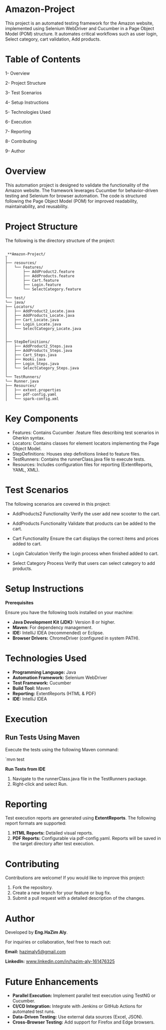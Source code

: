 # Amazon-Project

This project is an automated testing framework for the Amazon website, implemented using Selenium WebDriver and Cucumber in a Page Object Model (POM) structure.
It automates critical workflows such as user login, Select category, cart validation, Add products.



# Table of Contents
1- Overview

2- Project Structure

3- Test Scenarios

4- Setup Instructions

5- Technologies Used

6- Execution

7- Reporting

8- Contributing

9- Author


# Overview
This automation project is designed to validate the functionality of the Amazon website.
The framework leverages Cucumber for behavior-driven testing and Selenium for browser automation.
The code is structured following the Page Object Model (POM) for improved readability, maintainability, and reusability.


# Project Structure
The following is the directory structure of the project:

```

_**Amazon-Project/
│
├── resources/
│   └── Features/
│       ├── AddProduct2.feature
│       ├── AddProducts.feature
│       ├── Cart.feature
│       ├── Login.feature
│       └── SelectCategory.feature
│
└── test/
└── java/
├── Locators/
│   ├── AddProduct2_Locate.java
│   ├── AddProducts_Locate.java
│   ├── Cart_Locate.java
│   ├── Login_Locate.java
│   └── SelectCategory_Locate.java
│
│
├── StepDefinitions/
│   ├── AddProduct2_Steps.java
│   ├── AddProducts_Steps.java
│   ├── Cart_Steps.java
│   ├── Hooks.java
│   ├── Login_Steps.java
│   └── SelectCategory_Steps.java
│
└── TestRunners/
└── Runner.java
├── Resources/
│   ├── extent.properties
│   ├── pdf-config.yaml
│   └── spark-config.xml

```

# Key Components
* Features: Contains Cucumber .feature files describing test scenarios in Gherkin syntax.
* Locators: Contains classes for element locators implementing the Page Object Model.
* StepDefinitions: Houses step definitions linked to feature files.
* TestRunners: Contains the runnerClass.java file to execute tests.
* Resources: Includes configuration files for reporting (ExtentReports, YAML, XML).


# Test Scenarios
The following scenarios are covered in this project:

* AddProducts2 Functionality
  Verify the user add new scooter to the cart.

* AddProducts Functionality
  Validate that products can be added to the cart.

* Cart Functionality
  Ensure the cart displays the correct items and prices added to cart.

* Login Calculation
  Verify the login process when finished added to cart.

* Select Category Process
  Verify that users can select category to add products.



# Setup Instructions
**Prerequisites**

Ensure you have the following tools installed on your machine:

* **Java Development Kit (JDK):** Version 8 or higher.
* **Maven:** For dependency management.
* **IDE:** IntelliJ IDEA (recommended) or Eclipse.
* **Browser Drivers:** ChromeDriver (configured in system PATH).




# Technologies Used
* **Programming Language:** Java
* **Automation Framework:** Selenium WebDriver
* **Test Framework:** Cucumber
* **Build Tool:** Maven
* **Reporting:** ExtentReports (HTML & PDF)
* **IDE:** IntelliJ IDEA



# Execution

## **Run Tests Using Maven**

Execute the tests using the following Maven command:

`mvn test

**Run Tests from IDE**

1. Navigate to the runnerClass.java file in the TestRunners package.
2. Right-click and select Run.



# Reporting
Test execution reports are generated using **ExtentReports**.
The following report formats are supported:

1. **HTML Reports:** Detailed visual reports.
2. **PDF Reports:** Configurable via pdf-config.yaml.
   Reports will be saved in the target directory after test execution.



# Contributing
Contributions are welcome! If you would like to improve this project:

1. Fork the repository.
2. Create a new branch for your feature or bug fix.
3. Submit a pull request with a detailed description of the changes.



# Author
Developed by **Eng.HaZim Aly**.

For inquiries or collaboration, feel free to reach out:

**Email:** hazimaly5@gmail.com

**LinkedIn:** www.linkedin.com/in/hazim-aly-161476325






# Future Enhancements
* **Parallel Execution:** Implement parallel test execution using TestNG or Cucumber.
* **CI/CD Integration:** Integrate with Jenkins or GitHub Actions for automated test runs.
* **Data-Driven Testing:** Use external data sources (Excel, JSON).
* **Cross-Browser Testing:** Add support for Firefox and Edge browsers.








